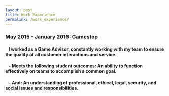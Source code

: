 ```yaml
---
layout: post
title: Work Experience
permalink: /work_experience/
---
```

### May 2015 - January 2016: Gamestop <br>
#### &ensp; I worked as a Game Advisor, constantly working with my team to ensure the quality of all customer interactions and service. <br>
#### &ensp; - Meets the following student outcomes: An ability to function effectively on teams to accomplish a common goal. <br>
#### &ensp; - And: An understanding of professional, ethical, legal, security, and social issues and responsibilities.  
